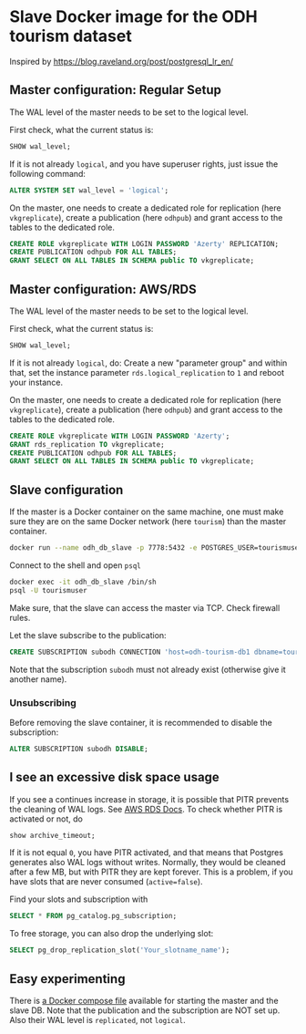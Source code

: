 # Slave Docker image for the ODH tourism dataset

Inspired by https://blog.raveland.org/post/postgresql_lr_en/

## Master configuration: Regular Setup

The WAL level of the master needs to be set to the logical level.

First check, what the current status is:
```sql
SHOW wal_level;
```

If it is not already `logical`, and you have superuser rights, just issue the
following command:
```sql
ALTER SYSTEM SET wal_level = 'logical';
```

On the master, one needs to create a dedicated role for replication (here
`vkgreplicate`), create a publication (here `odhpub`) and grant access to the
tables to the dedicated role.
```sql
CREATE ROLE vkgreplicate WITH LOGIN PASSWORD 'Azerty' REPLICATION;
CREATE PUBLICATION odhpub FOR ALL TABLES;
GRANT SELECT ON ALL TABLES IN SCHEMA public TO vkgreplicate;
```

## Master configuration: AWS/RDS

The WAL level of the master needs to be set to the logical level.

First check, what the current status is:
```sql
SHOW wal_level;
```

If it is not already `logical`, do: Create a new "parameter group" and within
that, set the instance parameter `rds.logical_replication` to `1` and reboot
your instance.

On the master, one needs to create a dedicated role for replication (here
`vkgreplicate`), create a publication (here `odhpub`) and grant access to the
tables to the dedicated role.
```sql
CREATE ROLE vkgreplicate WITH LOGIN PASSWORD 'Azerty';
GRANT rds_replication TO vkgreplicate;
CREATE PUBLICATION odhpub FOR ALL TABLES;
GRANT SELECT ON ALL TABLES IN SCHEMA public TO vkgreplicate;
```

## Slave configuration

If the master is a Docker container on the same machine, one must make sure they are on the same Docker network (here `tourism`) than the master container.

```bash
docker run --name odh_db_slave -p 7778:5432 -e POSTGRES_USER=tourismuser -e POSTGRES_PASSWORD=postgres2 --network tourism -d ontopicvkg/odh-db-slave
```

Connect to the shell and open `psql`
```bash
docker exec -it odh_db_slave /bin/sh
psql -U tourismuser
```

Make sure, that the slave can access the master via TCP. Check firewall rules.

Let the slave subscribe to the publication:
```sql
CREATE SUBSCRIPTION subodh CONNECTION 'host=odh-tourism-db1 dbname=tourismuser user=vkgreplicate password=Azerty' PUBLICATION odhpub;
```
Note that the subscription `subodh` must not already exist (otherwise give it another name).

### Unsubscribing

Before removing the slave container, it is recommended to disable the subscription:
```sql
ALTER SUBSCRIPTION subodh DISABLE;
```

## I see an excessive disk space usage

If you see a continues increase in storage, it is possible that PITR prevents
the cleaning of WAL logs. See [AWS RDS
Docs](https://aws.amazon.com/premiumsupport/knowledge-center/diskfull-error-rds-postgresql/).
To check whether PITR is activated or not, do
```sql
show archive_timeout;
```

If it is not equal `0`, you have PITR activated, and that means that Postgres
generates also WAL logs without writes. Normally, they would be cleaned after a
few MB, but with PITR they are kept forever. This is a problem, if you have
slots that are never consumed (`active=false`).

Find your slots and subscription with
```sql
SELECT * FROM pg_catalog.pg_subscription;
```

To free storage, you can also drop the underlying slot:
```sql
SELECT pg_drop_replication_slot('Your_slotname_name');
```


## Easy experimenting

There is [a Docker compose file](./docker-compose.test.yml) available for starting the master and the slave DB. Note that the publication and the subscription are NOT set up. Also their WAL level is `replicated`, not `logical`.